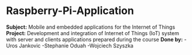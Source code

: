 # Raspberry-Pi-Application

**Subject:** Mobile and embedded applications for the Internet of Things
**Project:** Development and integration of Internet of Things (IoT) system with server and clients
applications prepared during the course
**Done by:** 
-Uros Jankovic
-Stephanie Oduah
-Wojciech Szyszka
